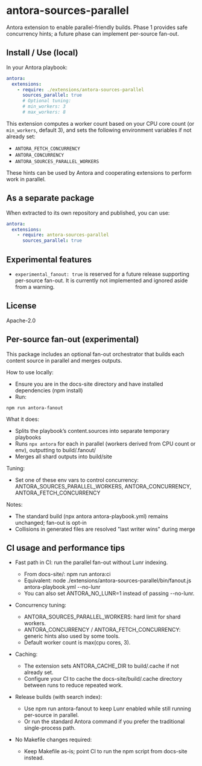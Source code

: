 # antora-sources-parallel

Antora extension to enable parallel-friendly builds. Phase 1 provides safe concurrency hints; a future phase can implement per-source fan-out.

## Install / Use (local)

In your Antora playbook:

```yaml
antora:
  extensions:
    - require: ./extensions/antora-sources-parallel
      sources_parallel: true
      # Optional tuning:
      # min_workers: 3
      # max_workers: 8
```

This extension computes a worker count based on your CPU core count (or `min_workers`, default 3), and sets the following environment variables if not already set:
- `ANTORA_FETCH_CONCURRENCY`
- `ANTORA_CONCURRENCY`
- `ANTORA_SOURCES_PARALLEL_WORKERS`

These hints can be used by Antora and cooperating extensions to perform work in parallel.

## As a separate package

When extracted to its own repository and published, you can use:

```yaml
antora:
  extensions:
    - require: antora-sources-parallel
      sources_parallel: true
```

## Experimental features

- `experimental_fanout: true` is reserved for a future release supporting per-source fan-out. It is currently not implemented and ignored aside from a warning.

## License

Apache-2.0


## Per-source fan-out (experimental)

This package includes an optional fan-out orchestrator that builds each content source in parallel and merges outputs.

How to use locally:

- Ensure you are in the docs-site directory and have installed dependencies (npm install)
- Run:

```
npm run antora-fanout
```

What it does:
- Splits the playbook’s content.sources into separate temporary playbooks
- Runs `npx antora` for each in parallel (workers derived from CPU count or env), outputting to build/.fanout/<idx>
- Merges all shard outputs into build/site

Tuning:
- Set one of these env vars to control concurrency: ANTORA_SOURCES_PARALLEL_WORKERS, ANTORA_CONCURRENCY, ANTORA_FETCH_CONCURRENCY

Notes:
- The standard build (npx antora antora-playbook.yml) remains unchanged; fan-out is opt-in
- Collisions in generated files are resolved "last writer wins" during merge

## CI usage and performance tips

- Fast path in CI: run the parallel fan-out without Lunr indexing.
  - From docs-site/: npm run antora:ci
  - Equivalent: node ./extensions/antora-sources-parallel/bin/fanout.js antora-playbook.yml --no-lunr
  - You can also set ANTORA_NO_LUNR=1 instead of passing --no-lunr.

- Concurrency tuning:
  - ANTORA_SOURCES_PARALLEL_WORKERS: hard limit for shard workers.
  - ANTORA_CONCURRENCY / ANTORA_FETCH_CONCURRENCY: generic hints also used by some tools.
  - Default worker count is max(cpu cores, 3).

- Caching:
  - The extension sets ANTORA_CACHE_DIR to build/.cache if not already set.
  - Configure your CI to cache the docs-site/build/.cache directory between runs to reduce repeated work.

- Release builds (with search index):
  - Use npm run antora-fanout to keep Lunr enabled while still running per-source in parallel.
  - Or run the standard Antora command if you prefer the traditional single-process path.

- No Makefile changes required:
  - Keep Makefile as-is; point CI to run the npm script from docs-site instead.
